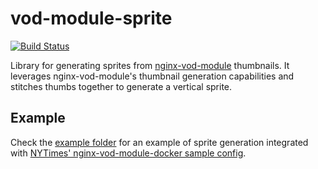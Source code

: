 # vod-module-sprite

[![Build Status](https://github.com/fsouza/vod-module-sprite/workflows/Build/badge.svg)](https://github.com/fsouza/vod-module-sprite/actions?query=branch:master+workflow:Build)

Library for generating sprites from
[nginx-vod-module](https://github.com/kaltura/nginx-vod-module) thumbnails. It
leverages nginx-vod-module's thumbnail generation capabilities and stitches
thumbs together to generate a vertical sprite.

## Example

Check the [example folder](/example) for an example of sprite generation integrated with
[NYTimes' nginx-vod-module-docker sample
config](https://github.com/NYTimes/nginx-vod-module-docker/tree/master/examples).
